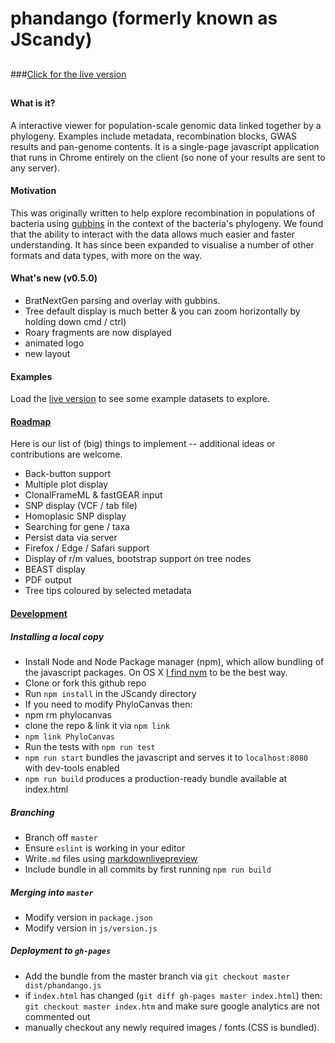 # phandango (formerly known as JScandy)

##

###[Click for the live version](http://jameshadfield.github.io/JScandy/)

##

#### What is it?
A interactive viewer for population-scale genomic data linked together by a phylogeny. Examples include metadata, recombination blocks, GWAS results and pan-genome contents. It is a single-page javascript application that runs in Chrome entirely on the client (so none of your results are sent to any server).

#### Motivation
This was originally written to help explore recombination in populations of bacteria using [gubbins](https://github.com/sanger-pathogens/gubbins) in the context of the bacteria's phylogeny. We found that the ability to interact with the data allows much easier and faster understanding. It has since been expanded to visualise a number of other formats and data types, with more on the way.

#### What's new (v0.5.0)
* BratNextGen parsing and overlay with gubbins.
* Tree default display is much better & you can zoom horizontally by holding down cmd / ctrl)
* Roary fragments are now displayed
* animated logo
* new layout

#### Examples

Load the [live version](http://jameshadfield.github.io/JScandy/) to see some example datasets to explore.

#### [Roadmap](#roadmap)
Here is our list of (big) things to implement -- additional ideas or contributions are welcome.

* Back-button support
* Multiple plot display
* ClonalFrameML & fastGEAR input
* SNP display (VCF / tab file)
* Homoplasic SNP display
* Searching for gene / taxa
* Persist data via server
* Firefox / Edge / Safari support
* Display of r/m values, bootstrap support on tree nodes
* BEAST display
* PDF output
* Tree tips coloured by selected metadata

#### [Development](#development)

##### Installing a local copy

* Install Node and Node Package manager (npm), which allow bundling of the javascript packages. On OS X [I find nvm](http://stackoverflow.com/a/28025834) to be the best way.
* Clone or fork this github repo
* Run `npm install` in the JScandy directory
* If you need to modify PhyloCanvas then:
 * npm rm phylocanvas
 * clone the repo & link it via `npm link`
 * `npm link PhyloCanvas`
* Run the tests with `npm run test`
* `npm run start` bundles the javascript and serves it to `localhost:8080` with dev-tools enabled
* `npm run build` produces a production-ready bundle available at index.html

##### Branching

* Branch off `master`
* Ensure `eslint` is working in your editor
* Write`.md` files using [markdownlivepreview](http://markdownlivepreview.com/)
* Include bundle in all commits by first running `npm run build`

##### Merging into `master`

* Modify version in `package.json`
* Modify version in `js/version.js`

##### Deployment to `gh-pages`

* Add the bundle from the master branch via `git checkout master dist/phandango.js`
* if `index.html` has changed (`git diff gh-pages master index.html`) then: `git checkout master index.htm` and make sure google analytics are not commented out
* manually checkout any newly required images / fonts (CSS is bundled).
